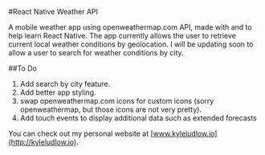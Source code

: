 #React Native Weather API


A mobile weather app using openweathermap.com API, made with and to help learn React Native. The app currently allows the user to retrieve current local weather conditions by geolocation. I will be updating soon to allow a user to search for weather conditions by city.


##To Do

1. Add search by city feature.
2. Add better app styling.
3. swap openweathermap.com icons for custom icons (sorry openweathermap, but those icons are not very pretty).
4. Add touch events to display additional data such as extended forecasts

You can check out my personal website at [www.kyleludlow.io](http://kyleludlow.io).
